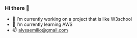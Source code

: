 ### Hi there 👋

- 🔭 I’m currently working on a project that is like W3school
- 🌱 I’m currently learning AWS
- 📫 alysaemilio@gmail.com
